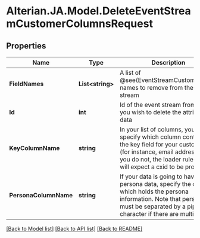 # Alterian.JA.Model.DeleteEventStreamCustomerColumnsRequest

## Properties

Name | Type | Description | Notes
------------ | ------------- | ------------- | -------------
**FieldNames** | **List&lt;string&gt;** | A list of @see(EventStreamCustomerField) names to remove from the event stream | [optional] 
**Id** | **int** | Id of the event stream from which you wish to delete the attribute data | [optional] 
**KeyColumnName** | **string** | In your list of columns, you must specify which column contains the key field for your customer (for instance, email address).  If you do not, the loader rule created will expect a cxid to be provided | [optional] 
**PersonaColumnName** | **string** | If your data is going to have persona data, specify the column which holds the persona information.  Note that personas must be separated by a pipe character if there are multiples | [optional] 

[[Back to Model list]](../README.md#documentation-for-models) [[Back to API list]](../README.md#documentation-for-api-endpoints) [[Back to README]](../README.md)

